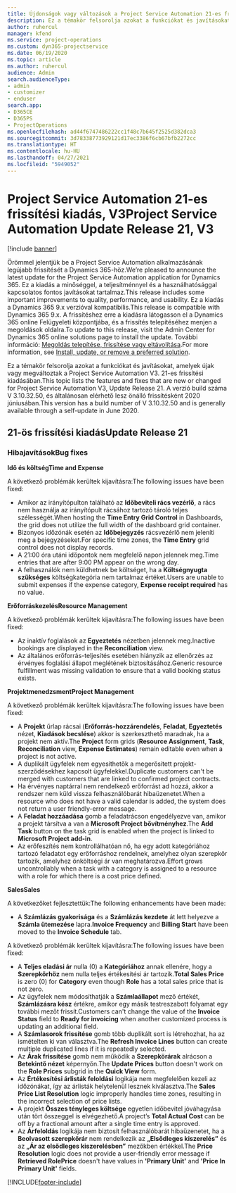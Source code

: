 ```yaml
---
title: Újdonságok vagy változások a Project Service Automation 21-es frissítési kiadásának V3 változatában
description: Ez a témakör felsorolja azokat a funkciókat és javításokat, amelyek elérhetők a Project Service Automation V3. 21-os frissítési kiadásában.
author: ruhercul
manager: kfend
ms.service: project-operations
ms.custom: dyn365-projectservice
ms.date: 06/19/2020
ms.topic: article
ms.author: ruhercul
audience: Admin
search.audienceType:
- admin
- customizer
- enduser
search.app:
- D365CE
- D365PS
- ProjectOperations
ms.openlocfilehash: ad44f6747486222cc1f48c7b645f2525d382dca3
ms.sourcegitcommit: 3d78338773929121d17ec3386f6cb67bfb2272cc
ms.translationtype: HT
ms.contentlocale: hu-HU
ms.lasthandoff: 04/27/2021
ms.locfileid: "5949052"
---
```

# <a name="project-service-automation-update-release-21-v3"></a><span data-ttu-id="b4f00-103">Project Service Automation 21-es frissítési kiadás, V3</span><span class="sxs-lookup"><span data-stu-id="b4f00-103">Project Service Automation Update Release 21, V3</span></span>

[!include [banner](../includes/psa-now-project-operations.md)]

<span data-ttu-id="b4f00-104">Örömmel jelentjük be a Project Service Automation alkalmazásának legújabb frissítését a Dynamics 365-höz.</span><span class="sxs-lookup"><span data-stu-id="b4f00-104">We’re pleased to announce the latest update for the Project Service Automation application for Dynamics 365.</span></span> <span data-ttu-id="b4f00-105">Ez a kiadás a minőséggel, a teljesítménnyel és a használhatósággal kapcsolatos fontos javításokat tartalmaz.</span><span class="sxs-lookup"><span data-stu-id="b4f00-105">This release includes some important improvements to quality, performance, and usability.</span></span> <span data-ttu-id="b4f00-106">Ez a kiadás a Dynamics 365 9.x verzióval kompatibilis.</span><span class="sxs-lookup"><span data-stu-id="b4f00-106">This release is compatible with Dynamics 365 9.x.</span></span> <span data-ttu-id="b4f00-107">A frissítéshez erre a kiadásra látogasson el a Dynamics 365 online Felügyeleti központjába, és a frissítés telepítéséhez menjen a megoldások oldalra.</span><span class="sxs-lookup"><span data-stu-id="b4f00-107">To update to this release, visit the Admin Center for Dynamics 365 online solutions page to install the update.</span></span> <span data-ttu-id="b4f00-108">További információ: [Megoldás telepítése, frissítése vagy eltávolítása](/power-platform/admin/install-remove-preferred-solution).</span><span class="sxs-lookup"><span data-stu-id="b4f00-108">For more information, see [Install, update, or remove a preferred solution](/power-platform/admin/install-remove-preferred-solution).</span></span>

<span data-ttu-id="b4f00-109">Ez a témakör felsorolja azokat a funkciókat és javításokat, amelyek újak vagy megváltoztak a Project Service Automation V3. 21-es frissítési kiadásában.</span><span class="sxs-lookup"><span data-stu-id="b4f00-109">This topic lists the features and fixes that are new or changed for Project Service Automation V3, Update Release 21.</span></span> <span data-ttu-id="b4f00-110">A verzió build száma V 3.10.32.50, és általánosan elérhető lesz önálló frissítésként 2020 júniusában.</span><span class="sxs-lookup"><span data-stu-id="b4f00-110">This version has a build number of V 3.10.32.50 and is generally available through a self-update in June 2020.</span></span>

## <a name="update-release-21"></a><span data-ttu-id="b4f00-111">21-ös frissítési kiadás</span><span class="sxs-lookup"><span data-stu-id="b4f00-111">Update Release 21</span></span>

### <a name="bug-fixes"></a><span data-ttu-id="b4f00-112">Hibajavítások</span><span class="sxs-lookup"><span data-stu-id="b4f00-112">Bug fixes</span></span>

<span data-ttu-id="b4f00-113">**Idő és költség**</span><span class="sxs-lookup"><span data-stu-id="b4f00-113">**Time and Expense**</span></span>

<span data-ttu-id="b4f00-114">A következő problémák kerültek kijavításra:</span><span class="sxs-lookup"><span data-stu-id="b4f00-114">The following issues have been fixed:</span></span>

- <span data-ttu-id="b4f00-115">Amikor az irányítópulton található az **Időbeviteli rács vezérlő**, a rács nem használja az irányítópult rácsához tartozó tároló teljes szélességét.</span><span class="sxs-lookup"><span data-stu-id="b4f00-115">When hosting the **Time Entry Grid Control** in Dashboards, the grid does not utilize the full width of the dashboard grid container.</span></span>
- <span data-ttu-id="b4f00-116">Bizonyos időzónák esetén az **Időbejegyzés** rácsvezérlő nem jeleníti meg a bejegyzéseket.</span><span class="sxs-lookup"><span data-stu-id="b4f00-116">For specific time zones, the **Time Entry** grid control does not display records.</span></span>
- <span data-ttu-id="b4f00-117">A 21:00 óra utáni időpontok nem megfelelő napon jelennek meg.</span><span class="sxs-lookup"><span data-stu-id="b4f00-117">Time entries that are after 9:00 PM appear on the wrong day.</span></span>
- <span data-ttu-id="b4f00-118">A felhasználók nem küldhetnek be költséget, ha a **Költségnyugta szükséges** költségkategória nem tartalmaz értéket.</span><span class="sxs-lookup"><span data-stu-id="b4f00-118">Users are unable to submit expenses if the expense category, **Expense receipt required** has no value.</span></span>

<span data-ttu-id="b4f00-119">**Erőforráskezelés**</span><span class="sxs-lookup"><span data-stu-id="b4f00-119">**Resource Management**</span></span>

<span data-ttu-id="b4f00-120">A következő problémák kerültek kijavításra:</span><span class="sxs-lookup"><span data-stu-id="b4f00-120">The following issues have been fixed:</span></span>

- <span data-ttu-id="b4f00-121">Az inaktív foglalások az **Egyeztetés** nézetben jelennek meg.</span><span class="sxs-lookup"><span data-stu-id="b4f00-121">Inactive bookings are displayed in the **Reconciliation** view.</span></span>
- <span data-ttu-id="b4f00-122">Az általános erőforrás-teljesítés esetében hiányzik az ellenőrzés az érvényes foglalási állapot meglétének biztosításához.</span><span class="sxs-lookup"><span data-stu-id="b4f00-122">Generic resource fulfillment was missing validation to ensure that a valid booking status exists.</span></span>

<span data-ttu-id="b4f00-123">**Projektmenedzsment**</span><span class="sxs-lookup"><span data-stu-id="b4f00-123">**Project Management**</span></span>

<span data-ttu-id="b4f00-124">A következő problémák kerültek kijavításra:</span><span class="sxs-lookup"><span data-stu-id="b4f00-124">The following issues have been fixed:</span></span>

- <span data-ttu-id="b4f00-125">A **Projekt** űrlap rácsai (**Erőforrás-hozzárendelés**, **Feladat**, **Egyeztetés** nézet, **Kiadások becslése**) akkor is szerkeszthető maradnak, ha a projekt nem aktív.</span><span class="sxs-lookup"><span data-stu-id="b4f00-125">The **Project** form grids (**Resource Assignment**, **Task**, **Reconciliation** view, **Expense Estimates**) remain editable even when a project is not active.</span></span>
- <span data-ttu-id="b4f00-126">A duplikált ügyfelek nem egyesíthetők a megerősített projekt-szerződésekhez kapcsolt ügyfelekkel.</span><span class="sxs-lookup"><span data-stu-id="b4f00-126">Duplicate customers can't be merged with customers that are linked to confirmed project contracts.</span></span>
- <span data-ttu-id="b4f00-127">Ha érvényes naptárral nem rendelkező erőforrást ad hozzá, akkor a rendszer nem küld vissza felhasználóbarát hibaüzenetet.</span><span class="sxs-lookup"><span data-stu-id="b4f00-127">When a resource who does not have a valid calendar is added, the system does not return a user friendly-error message.</span></span>
- <span data-ttu-id="b4f00-128">A **Feladat hozzáadása** gomb a feladatrácson engedélyezve van, amikor a projekt társítva a van a **Microsoft Project bővítményhez**.</span><span class="sxs-lookup"><span data-stu-id="b4f00-128">The **Add Task** button on the task grid is enabled when the project is linked to **Microsoft Project add-in**.</span></span>
- <span data-ttu-id="b4f00-129">Az erőfeszítés nem kontrollálhatóan nő, ha egy adott kategóriához tartozó feladatot egy erőforráshoz rendelnek, amelyhez olyan szerepkör tartozik, amelyhez önköltségi ár van meghatározva.</span><span class="sxs-lookup"><span data-stu-id="b4f00-129">Effort grows uncontrollably when a task with a category is assigned to a resource with a role for which there is a cost price defined.</span></span>

<span data-ttu-id="b4f00-130">**Sales**</span><span class="sxs-lookup"><span data-stu-id="b4f00-130">**Sales**</span></span>

<span data-ttu-id="b4f00-131">A következőket fejlesztettük:</span><span class="sxs-lookup"><span data-stu-id="b4f00-131">The following enhancements have been made:</span></span>

- <span data-ttu-id="b4f00-132">A **Számlázás gyakorisága** és a **Számlázás kezdete** át lett helyezve a **Számla ütemezése** lapra.</span><span class="sxs-lookup"><span data-stu-id="b4f00-132">**Invoice Frequency** and **Billing Start** have been moved to the **Invoice Schedule** tab.</span></span>

<span data-ttu-id="b4f00-133">A következő problémák kerültek kijavításra:</span><span class="sxs-lookup"><span data-stu-id="b4f00-133">The following issues have been fixed:</span></span>

- <span data-ttu-id="b4f00-134">A **Teljes eladási ár** nulla (0) a **Kategóriához** annak ellenére, hogy a **Szerepkörhöz** nem nulla teljes értékesítési ár tartozik.</span><span class="sxs-lookup"><span data-stu-id="b4f00-134">**Total Sales Price** is zero (0) for **Category** even though **Role** has a total sales price that is not zero.</span></span>
- <span data-ttu-id="b4f00-135">Az ügyfelek nem módosíthatják a **Számlaállapot** mező értékét, **Számlázásra kész** értékre, amikor egy másik testreszabott folyamat egy további mezőt frissít.</span><span class="sxs-lookup"><span data-stu-id="b4f00-135">Customers can't change the value of the **Invoice Status** field to **Ready for invoicing** when another customized process is updating an additional field.</span></span>
- <span data-ttu-id="b4f00-136">A **Számlasorok frissítése** gomb több duplikált sort is létrehozhat, ha az ismételten ki van választva.</span><span class="sxs-lookup"><span data-stu-id="b4f00-136">The **Refresh Invoice Lines** button can create multiple duplicated lines if it is repeatedly selected.</span></span>
- <span data-ttu-id="b4f00-137">Az **Árak frissítése** gomb nem működik a **Szerepkörárak** alrácson a **Betekintő nézet** képernyőn.</span><span class="sxs-lookup"><span data-stu-id="b4f00-137">The **Update Prices** button doesn't work on the **Role Prices** subgrid in the **Quick View** form.</span></span>
- <span data-ttu-id="b4f00-138">Az **Értékesítési árlisták feloldási** logikája nem megfelelően kezeli az időzónákat, így az árlisták helytelenül lesznek kiválasztva.</span><span class="sxs-lookup"><span data-stu-id="b4f00-138">The **Sales Price List Resolution** logic improperly handles time zones, resulting in the incorrect selection of price lists.</span></span>
- <span data-ttu-id="b4f00-139">A projekt **Összes tényleges költsége** egyetlen időbevitel jóváhagyása után tört összeggel is elvégezhető.</span><span class="sxs-lookup"><span data-stu-id="b4f00-139">A project’s **Total Actual Cost** can be off by a fractional amount after a single time entry is approved.</span></span>
- <span data-ttu-id="b4f00-140">Az **Árfeloldás** logikája nem biztosít felhasználóbarát hibaüzenetet, ha a **Beolvasott szerepkörár** nem rendelkezik az **„Elsődleges kiszerelés”** és az **„Ár az elsődleges kiszerelésben”** mezőkben értékkel.</span><span class="sxs-lookup"><span data-stu-id="b4f00-140">The **Price Resolution** logic does not provide a user-friendly error message if **Retrieved RolePrice** doesn't have values in **'Primary Unit'** and **'Price In Primary Unit'** fields.</span></span>


[!INCLUDE[footer-include](../includes/footer-banner.md)]